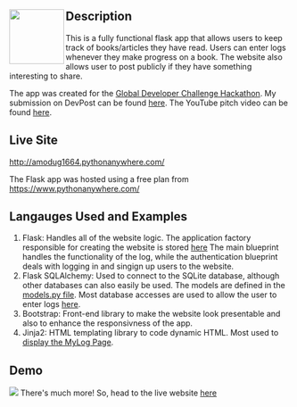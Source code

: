**Description**
<img src=http://amodug1664.pythonanywhere.com/static/images/logo.png align="left" height="98" width="98">
---
This is a fully functional flask app that allows users to keep track of books/articles they have read. Users can enter logs whenever they make progress on a book. The website also allows user to post publicly if they have something interesting to share.



The app was created for the [Global Developer Challenge Hackathon](https://global-dev-challenge.devpost.com/?ref_content=default&ref_feature=challenge&ref_medium=portfolio). My submission on DevPost can be found 
[here](https://devpost.com/software/reading_log). The YouTube pitch video can be found [here](https://www.youtube.com/watch?v=I24w7Bnt_yc&feature=emb_logo).

**Live Site**
---
http://amodug1664.pythonanywhere.com/

The Flask app was hosted using a free plan from https://www.pythonanywhere.com/

**Langauges Used and Examples**
---
1) Flask: Handles all of the website logic. The application factory responsible for creating the website is stored [here](application/__init__.py)
  The main blueprint handles the functionality of the log, while the authentication blueprint deals with logging in and singign up users to the website.
2) Flask SQLAlchemy: Used to connect to the SQLite database, although other databases can also easily be used. The models are defined in the [models.py file](application/models.py). Most database accesses are used to allow the user to enter logs [here](application/routes.py).
3) Bootstrap: Front-end library to make the website look presentable and also to enhance the responsivness of the app.
4) Jinja2: HTML templating library to code dynamic HTML. Most used to [display the MyLog Page](application/templates/mylog.html).

**Demo**
---
![](https://media.giphy.com/media/ZBQ50sLkUMJ2KdDaWk/giphy.gif)
There's much more! So, head to the live website [here](http://amodug1664.pythonanywhere.com/)
